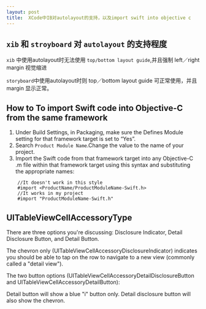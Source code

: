 ```yaml
---
layout: post
title:  XCode中IB对autolayout的支持，以及import swift into objective c
---
```

## `xib` 和 `stroyboard` 对 `autolayout` 的支持程度
`xib` 中使用autolayout时无法使用 `top/bottom layout guide`,并且强制 left／right margin 视觉缩进

`storyboard`中使用autolayout时则 top／bottom layout guide 可正常使用，并且 margin 显示正常。

## How to To import Swift code into Objective-C from the same framework
1. Under Build Settings, in Packaging, make sure the Defines Module setting for that framework target is set to “Yes”.
2. Search `Product Module Name`.Change the value to the name of your project.
3. Import the Swift code from that framework target into any Objective-C .m file within that framework target using this syntax and substituting the appropriate names:
```
	//It doesn't work in this style
	#import <ProductName/ProductModuleName-Swift.h> 
	//It works in my project
	#import "ProductModuleName-Swift.h"
```

## UITableViewCellAccessoryType
There are three options you're discussing: Disclosure Indicator, Detail Disclosure Button, and Detail Button.

The chevron only (UITableViewCellAccessoryDisclosureIndicator) indicates you should be able to tap on the row to navigate to a new view (commonly called a "detail view").

The two button options (UITableViewCellAccessoryDetailDisclosureButton and UITableViewCellAccessoryDetailButton):

Detail button will show a blue "i" button only.
Detail disclosure button will also show the chevron.



